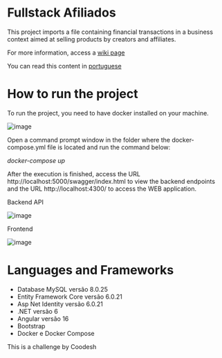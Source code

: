 # Fullstack Afiliados

This project imports a file containing financial transactions in a business context aimed at selling products by creators and affiliates.

For more information, access a [wiki page](https://github.com/filipimosquini/Fullstack-Afiliados/wiki)

You can read this content in [portuguese](https://github.com/filipimosquini/Fullstack-Afiliados/blob/main/README-pt.md)

# How to run the project

To run the project, you need to have docker installed on your machine.

![image](https://github.com/filipimosquini/Fullstack-Afiliados/assets/5280221/f951c8c6-e693-4053-821f-824b4fba2ad9)

Open a command prompt window in the folder where the docker-compose.yml file is located and run the command below:

_docker-compose up_

After the execution is finished, access the URL http://localhost:5000/swagger/index.html to view the backend endpoints and the URL http://localhost:4300/ to access the WEB application.

Backend API

![image](https://github.com/filipimosquini/Fullstack-Afiliados/assets/5280221/f00eec56-59f6-44bf-8491-23334ede966a)

Frontend

![image](https://github.com/filipimosquini/Fullstack-Afiliados/assets/5280221/63042102-695a-49cd-9ee8-82319823bb90)


# Languages and Frameworks

* Database MySQL versão 8.0.25
* Entity Framework Core versão 6.0.21
* Asp Net Identity versão 6.0.21
* .NET versão 6
* Angular versão 16
* Bootstrap
* Docker e Docker Compose




This is a challenge by Coodesh
